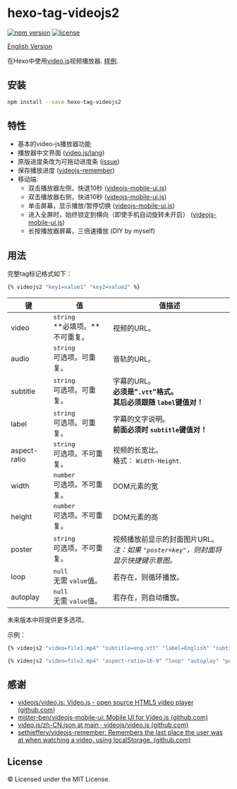 # hexo-tag-videojs2

[![npm version](https://img.shields.io/npm/v/hexo-tag-videojs2.svg)](https://www.npmjs.com/package/hexo-tag-videojs2) [![license](https://img.shields.io/npm/l/hexo-tag-videojs2?style=flat)](https://raw.github.com/lzctuhao/hexo-tag-videojs2/blob/master/LICENSE)

[English Version](https://github.com/lzctuhao/hexo-tag-videojs2/blob/main/readme.md)

在Hexo中使用[video.js](https://videojs.com/advanced?video=disneys-oceans)视频播放器. [样例](https://lzc2002.tk/2022/1210/folder-magazines/touch/mkv-the-power-of-gentle-touch/).

## 安装

```bash
npm install --save hexo-tag-videojs2
```

## 特性

- 基本的video-js播放器功能
- 播放器中文界面 ([video.js/lang](https://github.com/videojs/video.js/tree/main/lang))
- 原版进度条改为可拖动进度条 ([issue](https://github.com/videojs/video.js/issues/4460))
- 保存播放进度 ([videojs-remember](https://github.com/sethjeffery/videojs-remember))
- 移动端:
  - 双击播放器左侧，快退10秒 ([videojs-mobile-ui.js](https://github.com/mister-ben/videojs-mobile-ui))
  - 双击播放器右侧，快进10秒 ([videojs-mobile-ui.js](https://github.com/mister-ben/videojs-mobile-ui))
  - 单击屏幕，显示播放/暂停切换 ([videojs-mobile-ui.js](https://github.com/mister-ben/videojs-mobile-ui))
  - 进入全屏时，始终锁定到横向（即使手机自动旋转未开启） ([videojs-mobile-ui.js](https://github.com/mister-ben/videojs-mobile-ui))
  - 长按播放器屏幕，三倍速播放 (DIY by myself)

## 用法

完整tag标记格式如下：

```bash
{% videojs2 "key1=value1" "key2=value2" %}
```

| 键           | 值                                     | 值描述                                                                                           |
| ------------ | -------------------------------------- | ------------------------------------------------------------------------------------------------ |
| video        | `string`<br />**必填项。**不可重复。 | 视频的URL。                                                                                      |
| audio        | `string`<br />可选项。可重复。       | 音轨的URL。                                                                                      |
| subtitle     | `string`<br />可选项。可重复。       | 字幕的URL。<br />**必须是"`.vtt`"格式。** <br />**其后必须跟随 `label`键值对！** |
| label        | `string`<br />可选项。可重复。       | 字幕的文字说明。<br />**前面必须时 `subtitle`键值对！**                                  |
| aspect-ratio | `string`<br />可选项。不可重复。     | 视频的长宽比。<br />格式： `Width-Height`.                                                     |
| width        | `number`<br />可选项。不可重复。     | DOM元素的宽                                                                                      |
| height       | `number`<br />可选项。不可重复。     | DOM元素的高                                                                                      |
| poster       | `string`<br />可选项。不可重复。     | 视频播放前显示的封面图片URL。<br />*注：如果 `"poster=key"`，则封面将显示快捷键示意图。*     |
| loop         | `null`<br />无需 `value`值。       | 若存在，则循环播放。                                                                             |
| autoplay     | `null`<br />无需 `value`值。       | 若存在，则自动播放。                                                                             |

未来版本中将提供更多选项。

示例：

```bash
{% videojs2 "video=file1.mp4" "subtitle=eng.vtt" "label=English" "subtitle=chs-eng.vtt" "label=双语" "poster=cover.png" %}

{% videojs2 "video=file2.mp4" "aspect-ratio=16-9" "loop" "autoplay" "poster=key" %}
```

## 感谢

- [videojs/video.js: Video.js - open source HTML5 video player (github.com)](https://github.com/videojs/video.js)
- [mister-ben/videojs-mobile-ui: Mobile UI for Video.js (github.com)](https://github.com/mister-ben/videojs-mobile-ui)
- [video.js/zh-CN.json at main · videojs/video.js (github.com)](https://github.com/videojs/video.js/blob/main/lang/zh-CN.json)
- [sethjeffery/videojs-remember: Remembers the last place the user was at when watching a video, using localStorage. (github.com)](https://github.com/sethjeffery/videojs-remember)

## License

&copy; Licensed under the MIT License.
